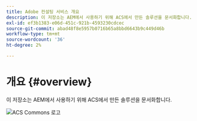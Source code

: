 ```yaml
---
title: Adobe 컨설팅 서비스 개요
description: 이 저장소는 AEM에서 사용하기 위해 ACS에서 만든 솔루션을 문서화합니다.
exl-id: ef3b1383-e06d-451c-921b-4593230cdcec
source-git-commit: abad48f8e5957b0716b65a8bbd6643b9c449d46b
workflow-type: tm+mt
source-wordcount: '36'
ht-degree: 2%

---
```


# 개요 {#overview}

이 저장소는 AEM에서 사용하기 위해 ACS에서 만든 솔루션을 문서화합니다.

![ACS Commons 로고](assets/acs-commons.png)

